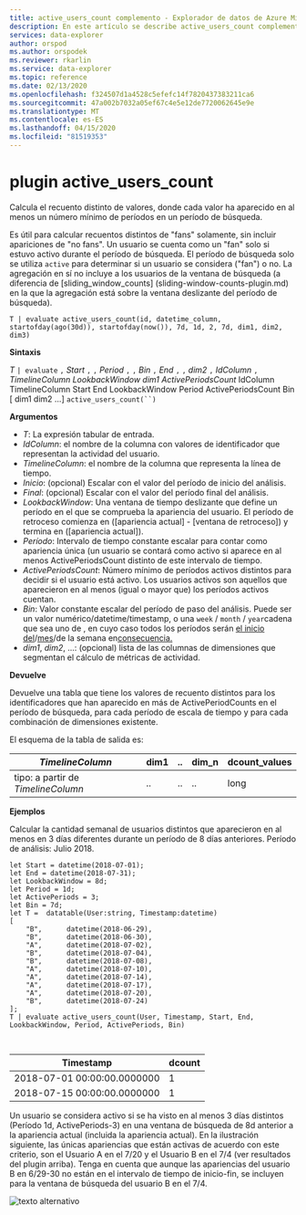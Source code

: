 ```yaml
---
title: active_users_count complemento - Explorador de datos de Azure Microsoft Docs
description: En este artículo se describe active_users_count complemento en Azure Data Explorer.
services: data-explorer
author: orspod
ms.author: orspodek
ms.reviewer: rkarlin
ms.service: data-explorer
ms.topic: reference
ms.date: 02/13/2020
ms.openlocfilehash: f324507d1a4528c5efefc14f7820437383211ca6
ms.sourcegitcommit: 47a002b7032a05ef67c4e5e12de7720062645e9e
ms.translationtype: MT
ms.contentlocale: es-ES
ms.lasthandoff: 04/15/2020
ms.locfileid: "81519353"
---
```

# <a name="active_users_count-plugin"></a>plugin active_users_count

Calcula el recuento distinto de valores, donde cada valor ha aparecido en al menos un número mínimo de períodos en un período de búsqueda.

Es útil para calcular recuentos distintos de "fans" solamente, sin incluir apariciones de "no fans". Un usuario se cuenta como un "fan" solo si estuvo activo durante el período de búsqueda. El período de búsqueda solo se utiliza `active` para determinar si un usuario se considera ("fan") o no. La agregación en sí no incluye a los usuarios de la ventana de búsqueda (a diferencia de [sliding_window_counts] (sliding-window-counts-plugin.md) en la que la agregación está sobre la ventana deslizante del período de búsqueda).

```kusto
T | evaluate active_users_count(id, datetime_column, startofday(ago(30d)), startofday(now()), 7d, 1d, 2, 7d, dim1, dim2, dim3)
```

**Sintaxis**

*T* `| evaluate` `,` *Start* `,` `,` *Period* `,` `,` *Bin* `,` *End* `,` `,` *dim2* `,` *IdColumn* `,` *TimelineColumn* *LookbackWindow* *dim1* *ActivePeriodsCount* IdColumn TimelineColumn Start End LookbackWindow Period ActivePeriodsCount Bin [ dim1 dim2 ...] `active_users_count(``)`

**Argumentos**

* *T*: La expresión tabular de entrada.
* *IdColumn*: el nombre de la columna con valores de identificador que representan la actividad del usuario. 
* *TimelineColumn*: el nombre de la columna que representa la línea de tiempo.
* *Inicio*: (opcional) Escalar con el valor del período de inicio del análisis.
* *Final*: (opcional) Escalar con el valor del período final del análisis.
* *LookbackWindow*: Una ventana de tiempo deslizante que define un período en el que se comprueba la apariencia del usuario. El período de retroceso comienza en ([apariencia actual] - [ventana de retroceso]) y termina en ([apariencia actual]). 
* *Período*: Intervalo de tiempo constante escalar para contar como apariencia única (un usuario se contará como activo si aparece en al menos ActivePeriodsCount distinto de este intervalo de tiempo.
* *ActivePeriodsCount*: Número mínimo de períodos activos distintos para decidir si el usuario está activo. Los usuarios activos son aquellos que aparecieron en al menos (igual o mayor que) los períodos activos cuentan.
* *Bin*: Valor constante escalar del período de paso del análisis. Puede ser un valor numérico/datetime/timestamp, o una `week` / `month` / `year`cadena que sea uno de , en cuyo caso todos los períodos serán [el inicio del](startofweekfunction.md)/[mes](startofmonthfunction.md)/de la semana en[consecuencia.](startofyearfunction.md)
* *dim1*, *dim2*, ...: (opcional) lista de las columnas de dimensiones que segmentan el cálculo de métricas de actividad.

**Devuelve**

Devuelve una tabla que tiene los valores de recuento distintos para los identificadores que han aparecido en más de ActivePeriodCounts en el período de búsqueda, para cada período de escala de tiempo y para cada combinación de dimensiones existente.

El esquema de la tabla de salida es:

|*TimelineColumn*|dim1|..|dim_n|dcount_values|
|---|---|---|---|---|
|tipo: a partir de *TimelineColumn*|..|..|..|long|


**Ejemplos**

Calcular la cantidad semanal de usuarios distintos que aparecieron en al menos en 3 días diferentes durante un período de 8 días anteriores. Período de análisis: Julio 2018.

```kusto
let Start = datetime(2018-07-01);
let End = datetime(2018-07-31);
let LookbackWindow = 8d;
let Period = 1d;
let ActivePeriods = 3;
let Bin = 7d; 
let T =  datatable(User:string, Timestamp:datetime)
[
    "B",      datetime(2018-06-29),
    "B",      datetime(2018-06-30),
    "A",      datetime(2018-07-02),
    "B",      datetime(2018-07-04),
    "B",      datetime(2018-07-08),
    "A",      datetime(2018-07-10),
    "A",      datetime(2018-07-14),
    "A",      datetime(2018-07-17),
    "A",      datetime(2018-07-20),
    "B",      datetime(2018-07-24)
]; 
T | evaluate active_users_count(User, Timestamp, Start, End, LookbackWindow, Period, ActivePeriods, Bin)



```

|Timestamp|dcount|
|---|---|
|2018-07-01 00:00:00.0000000|1|
|2018-07-15 00:00:00.0000000|1|

Un usuario se considera activo si se ha visto en al menos 3 días distintos (Período 1d, ActivePeriods-3) en una ventana de búsqueda de 8d anterior a la apariencia actual (incluida la apariencia actual). En la ilustración siguiente, las únicas apariencias que están activas de acuerdo con este criterio, son el Usuario A en el 7/20 y el Usuario B en el 7/4 (ver resultados del plugin arriba). Tenga en cuenta que aunque las apariencias del usuario B en 6/29-30 no están en el intervalo de tiempo de inicio-fin, se incluyen para la ventana de búsqueda del usuario B en el 7/4. 

![texto alternativo](images/queries/active-users-count.png "activos-usuarios-recuento")